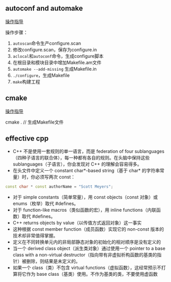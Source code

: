 ## autoconf and automake
[操作指导](http://blog.csdn.net/u011596455/article/details/60479696)

操作步骤：
1. `autoscan`命令生产configure.scan
2. 修改configure.scan，保存为configure.in
3. `aclocal`和`autoconf`命令，生成configure脚本
4. 在根目录和模块目录中增加Makefile.am文件
5. `automake --add-missing` 生成Makefile.in
6. `./configure`，生成Makefile
7. `make`构建工程

## cmake
[操作指导](https://www.ibm.com/developerworks/cn/linux/l-cn-cmake/)

cmake . // 生成Makefile文件

## effective cpp
* C++ 不是使用一套规则的单一语言，而是 federation of four sublanguages（四种子语言的联合体），每一种都有各自的规则。在头脑中保持这些 sublanguages（子语言），你会发现对 C++ 的理解会容易得多。
* 在头文件中定义一个 constant char*-based string（基于 char* 的字符串常量）时，你必须写两次 const：
```C++
const char * const authorName = "Scott Meyers";
```
* 对于 simple constants（简单常量），用 const objects（const 对象）或 enums（枚举）取代 #defines。
* 对于 function-like macros（类似函数的宏），用 inline functions（内联函数）取代 #defines。
* C++ returns objects by value（以传值方式返回对象）这一事实
* 这种根据 const member function（成员函数）实现它的 non-const 版本的技术却非常值得掌握。
* 定义在不同转换单元内的非局部静态对象的初始化的相对顺序是没有定义的
* 当一个 derived class object（派生类对象）通过使用一个 pointer to a base class with a non-virtual destructor（指向带有非虚拟析构函数的基类的指针）被删除，则结果是未定义的。
* 如果一个 class（类）不包含 virtual functions（虚拟函数），这经常预示不打算将它作为 base class（基类）使用。不作为基类的类，不要使用虚函数
